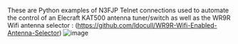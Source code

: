 These are Python examples of N3FJP Telnet connections used to automate the control of an 
Elecraft KAT500 antenna tuner/switch as well as the 
WR9R Wifi antenna selector : (https://github.com/ldocull/WR9R-Wifi-Enabled-Antenna-Selector)
![image](https://github.com/user-attachments/assets/265c9469-b843-45dc-b506-db910c3ecea9)

